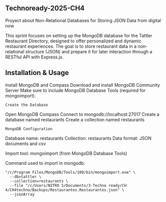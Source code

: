 <Objetives>


<Sprint1> 


## Technoready-2025-CH4
    
Proyect about Non-Relational Databases for Storing JSON Data from digital now

This sprint focuses on setting up the MongoDB database for the Tattler Restaurant Directory, designed to offer personalized and dynamic restaurant experiences.
The goal is to store restaurant data in a non-relational structure (JSON) and prepare it for later interaction through a RESTful API with Express.js.

## Installation & Usage
    
Install MongoDB and Compass
Download and install MongoDB Community Server
Make sure to include MongoDB Database Tools (required for mongoimport).
    
    Create the Database
Open MongoDB Compass
Connect to mongodb://localhost:27017
Create a database named restaurants
Create a collection named restaurants

    MongoDB Configuration

Database name: restaurants
Collection: restaurants
Data format: JSON documents and csv

Import tool: mongoimport (from MongoDB Database Tools)

Command used to import in mongodb:
```
"/c/Program Files/MongoDB/Tools/100/bin/mongoimport.exe" \
  --db=tattler \
  --collection=restaurants \
  --file "/c/Users/NITRO 5/Documents/3-Techno ready/CH 4/CH4techno/Backups/Restaurantes.Restaurantes.json" \
  --jsonArray
```

